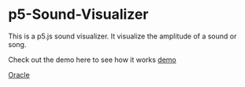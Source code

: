# p5-Sound-Visualizer
This is a p5.js sound visualizer. It visualize the amplitude of a sound or song. 

Check out the demo here to see how it works [demo](https://p5starter.ddoyediran.repl.co)

[Oracle](https://docs.oracle.com/javase/tutorial/java/nutsandbolts/arrays.html) 
